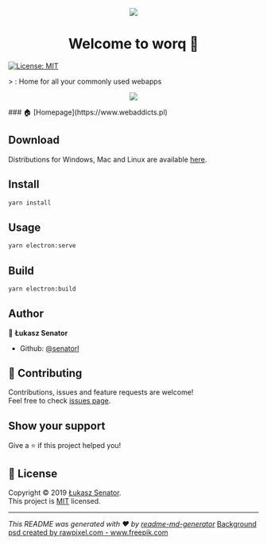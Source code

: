 <p align="center">
<img src="https://i.imgur.com/v738JI9.jpg"/>
</p>
<h1 align="center">Welcome to worq 👋</h1>
<p>
  <a href="https://opensource.org/licenses/MIT" target="_blank">
    <img alt="License: MIT" src="https://img.shields.io/badge/License-MIT-yellow.svg" />
  </a>
</p>
> :   Home for all your commonly used webapps
<p align="center">
<img src="https://i.imgur.com/2HsigoE.jpg"/>
</p>
### 🏠 [Homepage](https://www.webaddicts.pl)

## Download

Distributions for Windows, Mac and Linux are available [here](https://github.com/senatorl/worq/releases).

## Install

```sh
yarn install
```

## Usage

```sh
yarn electron:serve
```

## Build

```sh
yarn electron:build
```


## Author

👤 **Łukasz Senator**

* Github: [@senatorl](https://github.com/senatorl)

## 🤝 Contributing

Contributions, issues and feature requests are welcome!<br />Feel free to check [issues page](https://github.com/senatorl/worq).

## Show your support

Give a ⭐️ if this project helped you!

## 📝 License

Copyright © 2019 [Łukasz Senator](https://github.com/senatorl).<br />
This project is [MIT](https://opensource.org/licenses/MIT) licensed.

***
_This README was generated with ❤️ by [readme-md-generator](https://github.com/kefranabg/readme-md-generator)_
<a href="https://www.freepik.com/free-photos-vectors/background">Background psd created by rawpixel.com - www.freepik.com</a>
